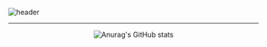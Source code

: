 ![header](https://capsule-render.vercel.app/api?type=wave&color=auto&height=300&section=header&text=Kyungmin%20Park&fontSize=90)
<div align="center">


---
![Anurag's GitHub stats](https://github-readme-stats.vercel.app/api?username=koougen&show_icons=true&theme=dark)
</div>


<!---
koougen/koougen is a ✨ special ✨ repository because its `README.md` (this file) appears on your GitHub profile.
You can click the Preview link to take a look at your changes.
--->

